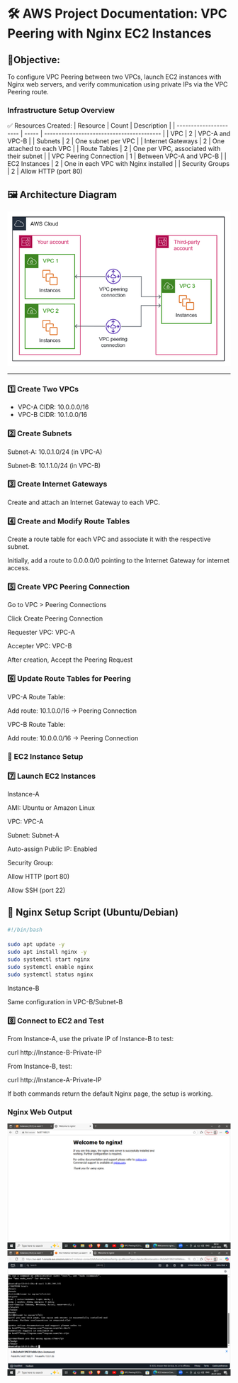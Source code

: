 # 🛠️   AWS Project Documentation: VPC Peering with Nginx EC2 Instances

## 🎯Objective:

To configure VPC Peering between two VPCs, launch EC2 instances with Nginx web servers, and verify communication using private IPs via the VPC Peering route.

### Infrastructure Setup Overview
✅ Resources Created:
| Resource               | Count | Description                               |
| ---------------------- | ----- | ----------------------------------------- |
| VPC                    | 2     | VPC-A and VPC-B                           |
| Subnets                | 2     | One subnet per VPC                        |
| Internet Gateways      | 2     | One attached to each VPC                  |
| Route Tables           | 2     | One per VPC, associated with their subnet |
| VPC Peering Connection | 1     | Between VPC-A and VPC-B                   |
| EC2 Instances          | 2     | One in each VPC with Nginx installed      |
| Security Groups        | 2     | Allow HTTP (port 80)                   


## 🖼️ Architecture Diagram
![VPC Peering Architecture](images/p2_vpc-peering.png)

---

### 1️⃣  Create Two VPCs

+ VPC-A CIDR: 10.0.0.0/16
+ VPC-B CIDR: 10.1.0.0/16

### 2️⃣  Create Subnets

Subnet-A: 10.0.1.0/24 (in VPC-A)

Subnet-B: 10.1.1.0/24 (in VPC-B)

### 3️⃣  Create Internet Gateways

Create and attach an Internet Gateway to each VPC.

### 4️⃣  Create and Modify Route Tables
Create a route table for each VPC and associate it with the respective subnet.

Initially, add a route to 0.0.0.0/0 pointing to the Internet Gateway for internet access.

### 5️⃣  Create VPC Peering Connection

Go to VPC > Peering Connections

Click Create Peering Connection

Requester VPC: VPC-A

Accepter VPC: VPC-B

After creation, Accept the Peering Request

### 6️⃣  Update Route Tables for Peering

VPC-A Route Table:

Add route: 10.1.0.0/16 → Peering Connection

VPC-B Route Table:

Add route: 10.0.0.0/16 → Peering Connection

### 🚀  EC2 Instance Setup

### 7️⃣  Launch EC2 Instances

Instance-A

AMI: Ubuntu or Amazon Linux

VPC: VPC-A

Subnet: Subnet-A

Auto-assign Public IP: Enabled

Security Group:

Allow HTTP (port 80)

Allow SSH (port 22)

## 🔧 Nginx Setup Script (Ubuntu/Debian)

```bash
#!/bin/bash

sudo apt update -y
sudo apt install nginx -y
sudo systemctl start nginx
sudo systemctl enable nginx
sudo systemctl status nginx

```

Instance-B

Same configuration in VPC-B/Subnet-B

### 8️⃣  Connect to EC2 and Test

From Instance-A, use the private IP of Instance-B to test:

curl http://Instance-B-Private-IP

From Instance-B, test:

curl http://Instance-A-Private-IP

If both commands return the default Nginx page, the setup is working.

###  Nginx Web Output
![Nginx Web Output in Browser](images/Nginx_project.png)
![Nginx web output in terminal](images/nginx_terminal.png)
